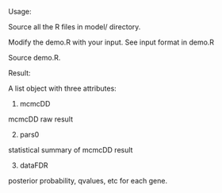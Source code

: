 Usage:

  Source all the R files in model/ directory.
  
  Modify the demo.R with your input. See input format in demo.R
  
  Source demo.R.
  
Result:
  
  A list object with three attributes:
  
  1) mcmcDD
  
  mcmcDD raw result
  
  2) pars0
  
  statistical summary of mcmcDD result
  
  3) dataFDR
  
  posterior probability, qvalues, etc for each gene.
  
